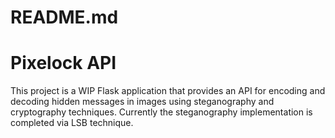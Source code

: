 # README.md

# Pixelock API

This project is a WIP Flask application that provides an API for encoding and decoding hidden messages in images using steganography and cryptography techniques. Currently the steganography implementation is completed via LSB technique.


